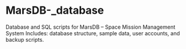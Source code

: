 # MarsDB-_database
Database and SQL scripts for MarsDB – Space Mission Management System Includes: database structure, sample data, user accounts, and backup scripts.
